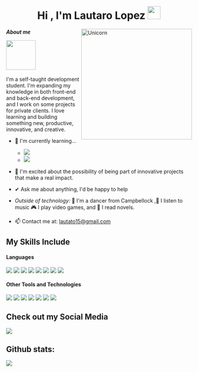 <h1 align="center"><b>Hi , I'm Lautaro Lopez </b><img src="https://media.giphy.com/media/hvRJCLFzcasrR4ia7z/giphy.gif" width="35"></h1>
<!--  -->
<img align="right" width=300px alt="Unicorn" src="https://media4.giphy.com/media/v1.Y2lkPTc5MGI3NjExMmFtdGF5MnNsMG85d2hxc2ZnMzBrMnM1M3BpZndybHpucDlqemtyYyZlcD12MV9pbnRlcm5hbF9naWZfYnlfaWQmY3Q9cw/11EcsZWIcV4q2I/200w.webp" />

***About me***

<img  src="https://media2.giphy.com/media/v1.Y2lkPTc5MGI3NjExaGJtb3dlOG5xMmNrb3g5OGsybzN4cGdpaDB0aTYyb2p6ZmlhOXA0cyZlcD12MV9pbnRlcm5hbF9naWZfYnlfaWQmY3Q9cw/iJsjsm6dhNPiQBvztq/giphy.webp" width="80px">&nbsp;

I'm a self-taught development student. I'm expanding my knowledge in both front-end and back-end development, and I work  on some projects for private clients. I love learning and building something new, productive, innovative, and creative.

- 🌱 I'm currently learning...
  -   <img src="https://img.shields.io/badge/typescript-%23007ACC.svg?style=for-the-badge&logo=typescript&logoColor=white">
  -  <img src="https://img.shields.io/badge/strapi-%232E7EEA.svg?style=for-the-badge&logo=strapi&logoColor=white">

- 🚀 I'm excited about the possibility of being part of innovative projects that make a real impact.
- ✔ Ask me about anything, I'd be happy to help
- *Outside of technology:* 💜 I'm a dancer from Campbellock ,🎵 I listen to music 🎮 I play video games, and 📖 I read novels.
- 📫 Contact me at: lautato15@gmail.com


## My Skills Include

<h4> Languages </h4>
<span> 
  <img src="https://img.shields.io/badge/HTML5-E34F26?style=for-the-badge&logo=html5&logoColor=white">
  <img src="https://img.shields.io/badge/CSS3-1572B6?style=for-the-badge&logo=css3&logoColor=white">
  <img src="https://img.shields.io/badge/JavaScript-F7DF1E?style=for-the-badge&logo=javascript&logoColor=black">
  <img src="https://img.shields.io/badge/node.js-6DA55F?style=for-the-badge&logo=node.js&logoColor=white">
  <img src="https://img.shields.io/badge/redux-%23593d88.svg?style=for-the-badge&logo=redux&logoColor=white">
  <img src="https://img.shields.io/badge/vite-%23646CFF.svg?style=for-the-badge&logo=vite&logoColor=white">
  <img src="https://img.shields.io/badge/tailwindcss-%2338B2AC.svg?style=for-the-badge&logo=tailwind-css&logoColor=white">
   <img src="https://img.shields.io/badge/vercel-%23000000.svg?style=for-the-badge&logo=vercel&logoColor=white">

 


</span>


<h4> Other Tools and Technologies </h4>
<span>
  <img src="https://img.shields.io/badge/Supabase-3ECF8E?style=for-the-badge&logo=supabase&logoColor=white">
  <img src="https://img.shields.io/badge/Git-F05032?style=for-the-badge&logo=git&logoColor=white">
  <img src="https://img.shields.io/badge/firebase-a08021?style=for-the-badge&logo=firebase&logoColor=ffcd34">
  <img src="https://img.shields.io/badge/MySQL-00000F?style=for-the-badge&logo=mysql&logoColor=white">
  <img src="https://img.shields.io/badge/MongoDB-%234ea94b.svg?style=for-the-badge&logo=mongodb&logoColor=white">
  <img src="https://img.shields.io/badge/Sequelize-52B0E7?style=for-the-badge&logo=Sequelize&logoColor=white">
  <img src="https://img.shields.io/badge/Notion-%23000000.svg?style=for-the-badge&logo=notion&logoColor=white">





</span>

## Check out my Social Media

<a href= "https://www.instagram.com/lautato15/?hl=es">
    <img src="https://img.shields.io/badge/Instagram-%23E4405F.svg?style=for-the-badge&logo=Instagram&logoColor=white">
</a>


<h2>Github stats:</h2> 


[![](https://github-readme-streak-stats.herokuapp.com/?user=lautato15&theme=material-palenight)](https://github.com/lautato15)
</div>

